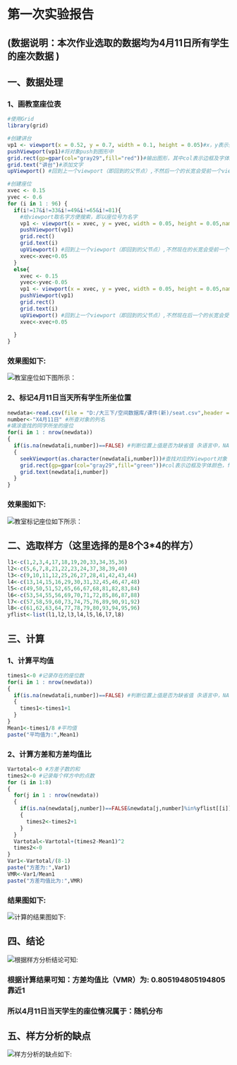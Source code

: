 # 第一次实验报告
## (数据说明：本次作业选取的数据均为4月11日所有学生的座次数据 )
## 一、数据处理
### 1、画教室座位表
``` R
#使用Grid
library(grid)

#创建讲台
vp1 <- viewport(x = 0.52, y = 0.7, width = 0.1, height = 0.05)#x，y表示坐标
pushViewport(vp1)#将对象push到图形中
grid.rect(gp=gpar(col="gray29",fill="red"))#输出图形，其中col表示边框及字体颜色，fill表示填充颜色
grid.text("讲台")#添加文字
upViewport() #回到上一个viewport（即回到的父节点）,不然后一个的长宽会受前一个viewport影响

#创建座位
xvec <- 0.15
yvec <- 0.6
for (i in 1 : 96) {
  if(i!=17&i!=33&i!=49&i!=65&i!=81){
    #给viewport取名字方便搜索，即以座位号为名字
    vp1 <- viewport(x = xvec, y = yvec, width = 0.05, height = 0.05,name = as.character(i))#整数转换为字符
    pushViewport(vp1)
    grid.rect()
    grid.text(i)
    upViewport() #回到上一个viewport（即回到的父节点）,不然现在的长宽会受前一个viewport影响
    xvec<-xvec+0.05
  }
  else{
    xvec <- 0.15
    yvec<-yvec-0.05
    vp1 <- viewport(x = xvec, y = yvec, width = 0.05, height = 0.05,name = as.character(i))
    pushViewport(vp1)
    grid.rect()
    grid.text(i)
    upViewport() #回到上一个viewport（即回到的父节点）,不然现在后一个的长宽会受前一个viewport影响
    xvec<-xvec+0.05
    
  }
}
```
### 效果图如下:
![教室座位如下图所示：](https://github.com/cuit201608/Team2/blob/master/第一次作业/结果图1.png)

### 2、标记4月11日当天所有学生所坐位置
``` R
newdata<-read.csv(file = "D:/大三下/空间数据库/课件(新)/seat.csv",header = T,sep=",")
number<-"X4月11日" #所查对象的列名
#填涂查找的同学所坐的座位
for(i in 1 : nrow(newdata))
{
  if(is.na(newdata[i,number])==FALSE) #判断位置上值是否为缺省值（R语言中，NA代表位置上的值为空，NULL代表连位置都没有，变量为空。）
  {
    seekViewport(as.character(newdata[i,number]))#查找对应的Viewport对象
    grid.rect(gp=gpar(col="gray29",fill="green"))#col表示边框及字体颜色，fill表示填充颜色
    grid.text(newdata[i,number])
  }
}
```
### 效果图如下:
![教室标记座位如下所示：](https://github.com/cuit201608/Team2/blob/master/第一次作业/结果图2.png)

## 二、选取样方（这里选择的是8个3*4的样方）
``` R
l1<-c(1,2,3,4,17,18,19,20,33,34,35,36)
l2<-c(5,6,7,8,21,22,23,24,37,38,39,40)
l3<-c(9,10,11,12,25,26,27,28,41,42,43,44)
l4<-c(13,14,15,16,29,30,31,32,45,46,47,48)
l5<-c(49,50,51,52,65,66,67,68,81,82,83,84)
l6<-c(53,54,55,56,69,70,71,72,85,86,87,88)
l7<-c(57,58,59,60,73,74,75,76,89,90,91,92)
l8<-c(61,62,63,64,77,78,79,80,93,94,95,96)
yflist<-list(l1,l2,l3,l4,l5,l6,l7,l8)
```

## 三、计算
### 1、计算平均值
``` R
times1<-0 #记录存在的座位数
for(i in 1 : nrow(newdata))
{
  if(is.na(newdata[i,number])==FALSE) #判断位置上值是否为缺省值（R语言中，NA代表位置上的值为缺省值，NULL代表连位置都没有，变量为空。）
  {
    times1<-times1+1
  }
}
Mean1<-times1/8 #平均值
paste("平均值为:",Mean1)
```
### 2、计算方差和方差均值比
``` R
Vartotal<-0 #方差子数的和
times2<-0 #记录每个样方中的点数
for (i in 1:8) 
{
  for(j in 1 : nrow(newdata))
  {
    if(is.na(newdata[j,number])==FALSE&newdata[j,number]%in%yflist[[i]]) #判断该座位是否在样方中，注意list[[i]]才表示嵌套list里面的第几个元素
    {
      times2<-times2+1
    }
  }
  Vartotal<-Vartotal+(times2-Mean1)^2
  times2<-0
}
Var1<-Vartotal/(8-1)
paste("方差为:",Var1)
VMR<-Var1/Mean1
paste("方差均值比为:",VMR)
```
### 结果图如下:
![计算的结果图如下:](https://github.com/cuit201608/Team2/blob/master/第一次作业/结果图3.png)

## 四、结论
![根据样方分析结论可知:](https://github.com/cuit201608/Team2/blob/master/第一次作业/结论.png)
### 根据计算结果可知：方差均值比（VMR）为: 0.805194805194805靠近1
### 所以4月11日当天学生的座位情况属于：随机分布

## 五、样方分析的缺点
![样方分析的缺点如下:](https://github.com/cuit201608/Team2/blob/master/第一次作业/缺点.png)
